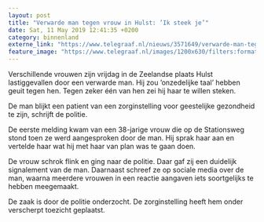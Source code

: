 ```yaml
---
layout: post
title: "Verwarde man tegen vrouw in Hulst: ’Ik steek je’"
date: Sat, 11 May 2019 12:41:35 +0200
category: binnenland
externe_link: "https://www.telegraaf.nl/nieuws/3571649/verwarde-man-tegen-vrouw-in-hulst-ik-steek-je"
feature_image: "https://www.telegraaf.nl/images/1200x630/filters:format(jpeg):quality(80)/cdn-kiosk-api.telegraaf.nl/643932fc-73d9-11e9-bc8b-02d2fb1aa1d7.jpg"
---
```


<p class="intro">Verschillende vrouwen zijn vrijdag in de Zeelandse plaats Hulst lastiggevallen door een verwarde man. Hij zou ’onzedelijke taal’ hebben geuit tegen hen. Tegen zeker één van hen zei hij haar te willen steken.</p> <p>De man blijkt een patient van een zorginstelling voor geestelijke gezondheid te zijn, schrijft de politie.</p><p>De eerste melding kwam van een 38-jarige vrouw die op de Stationsweg stond toen ze werd aangesproken door de man. Hij sprak haar aan en vertelde haar wat hij met haar van plan was te gaan doen.</p><p>De vrouw schrok flink en ging naar de politie. Daar gaf zij een duidelijk signalement van de man. Daarnaast schreef ze op sociale media over de man, waarna meerdere vrouwen in een reactie aangaven iets soortgelijks te hebben meegemaakt.</p><p>De zaak is door de politie onderzocht. De zorginstelling heeft hem onder verscherpt toezicht geplaatst.</p>

